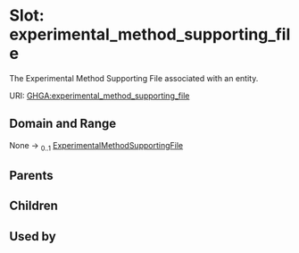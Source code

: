 
# Slot: experimental_method_supporting_file


The Experimental Method Supporting File associated with an entity.

URI: [GHGA:experimental_method_supporting_file](https://w3id.org/GHGA/experimental_method_supporting_file)


## Domain and Range

None &#8594;  <sub>0..1</sub> [ExperimentalMethodSupportingFile](ExperimentalMethodSupportingFile.md)

## Parents


## Children


## Used by

